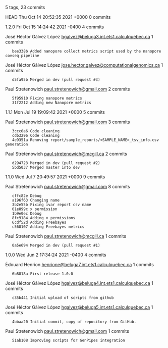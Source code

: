 5 tags, 23 commits

HEAD        Thu Oct 14 20:52:35 2021 +0000        0 commits

1.2.0        Fri Oct 15 14:24:42 2021 -0400        4 commits

  José Héctor Gálvez López <hgalvez@beluga3.int.ets1.calculquebec.ca>      1 commits

       bee338b Added nanopore collect metrics script used by the nanopore covseq pipeline

  José Héctor Gálvez López <jose.hector.galvez@computationalgenomics.ca>      1 commits

       d5fa95b Merged in dev (pull request #3)

  Paul Stretenowich <paul.stretenowich@gmail.com>      2 commits

       5f95910 Fixing nanopore metrics
       31f2212 Adding new Nanopore metrics

1.1.1        Mon Jul 19 19:09:42 2021 +0000        5 commits

  Paul Stretenowich <paul.stretenowich@gmail.com>      3 commits

       3ccc0a6 Code cleaning
       cdb3296 Code cleaning
       4e9351a Renoving report/sample_reports/<SAMPLE_NAME>_tsv_info.csv generation

  Paul Stretenowich <paul.stretenowich@mcgill.ca>      2 commits

       d294723 Merged in dev (pull request #2)
       5bd5037 Merged master into dev

1.1.0        Wed Jul 7 20:49:57 2021 +0000        9 commits

  Paul Stretenowich <paul.stretenowich@gmail.com>      8 commits

       cffc82e Debug
       a196f63 Changing name
       3b2e55b Fixing ivar report csv name
       01e899c x permission
       1b9e0ec Debug
       8fc9184 Adding x permissions
       6cdf52d Adding Freebayes
       c568107 Adding Freebayes metrics

  Paul Stretenowich <paul.stretenowich@mcgill.ca>      1 commits

       0a5e694 Merged in dev (pull request #1)

1.0.0        Wed Jun 2 17:34:24 2021 -0400        4 commits

  Édouard Henrion <henrione@beluga7.int.ets1.calculquebec.ca>      1 commits

       6b8818a First release 1.0.0

  José Héctor Gálvez López <hgalvez@beluga4.int.ets1.calculquebec.ca>      1 commits

       c35b441 Initial upload of scripts from github

  José Héctor Gálvez López <hgalvez@beluga5.int.ets1.calculquebec.ca>      1 commits

       4bbaa20 Initial commit, copy of repository from GitHub.

  Paul Stretenowich <paul.stretenowich@gmail.com>      1 commits

       51ab108 Improving scripts for GenPipes integration

